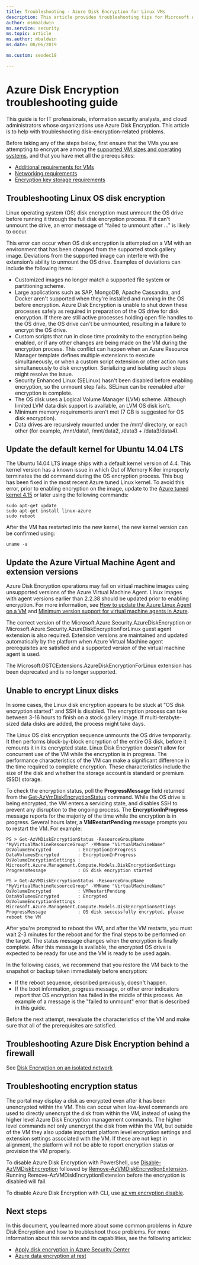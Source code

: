```yaml
---
title: Troubleshooting - Azure Disk Encryption for Linux VMs
description: This article provides troubleshooting tips for Microsoft Azure Disk Encryption for Linux VMs.
author: msmbaldwin
ms.service: security
ms.topic: article
ms.author: mbaldwin
ms.date: 08/06/2019

ms.custom: seodec18

---
```

# Azure Disk Encryption troubleshooting guide

This guide is for IT professionals, information security analysts, and cloud administrators whose organizations use Azure Disk Encryption. This article is to help with troubleshooting disk-encryption-related problems.

Before taking any of the steps below, first ensure that the VMs you are attempting to encrypt are among the [supported VM sizes and operating systems](disk-encryption-overview.md#supported-vms-and-operating-systems), and that you have met all the prerequisites:

- [Additional requirements for VMs](disk-encryption-overview.md#supported-vms-and-operating-systems)
- [Networking requirements](disk-encryption-overview.md#networking-requirements)
- [Encryption key storage requirements](disk-encryption-overview.md#encryption-key-storage-requirements)

 

## Troubleshooting Linux OS disk encryption

Linux operating system (OS) disk encryption must unmount the OS drive before running it through the full disk encryption process. If it can't unmount the drive, an error message of "failed to unmount after …" is likely to occur.

This error can occur when OS disk encryption is attempted on a VM with an environment that has been changed from the supported stock gallery image. Deviations from the supported image can interfere with the extension’s ability to unmount the OS drive. Examples of deviations can include the following items:
- Customized images no longer match a supported file system or partitioning scheme.
- Large applications such as SAP, MongoDB, Apache Cassandra, and Docker aren't supported when they're installed and running in the OS before encryption. Azure Disk Encryption is unable to shut down these processes safely as required in preparation of the OS drive for disk encryption. If there are still active processes holding open file handles to the OS drive, the OS drive can't be unmounted, resulting in a failure to encrypt the OS drive. 
- Custom scripts that run in close time proximity to the encryption being enabled, or if any other changes are being made on the VM during the encryption process. This conflict can happen when an Azure Resource Manager template defines multiple extensions to execute simultaneously, or when a custom script extension or other action runs simultaneously to disk encryption. Serializing and isolating such steps might resolve the issue.
- Security Enhanced Linux (SELinux) hasn't been disabled before enabling encryption, so the unmount step fails. SELinux can be reenabled after encryption is complete.
- The OS disk uses a Logical Volume Manager (LVM) scheme. Although limited LVM data disk support is available, an LVM OS disk isn't.
- Minimum memory requirements aren't met (7 GB is suggested for OS disk encryption).
- Data drives are recursively mounted under the /mnt/ directory, or each other (for example, /mnt/data1, /mnt/data2, /data3 + /data3/data4).

## Update the default kernel for Ubuntu 14.04 LTS

The Ubuntu 14.04 LTS image ships with a default kernel version of 4.4. This kernel version has a known issue in which Out of Memory Killer improperly terminates the dd command during the OS encryption process. This bug has been fixed in the most recent Azure tuned Linux kernel. To avoid this error, prior to enabling encryption on the image, update to the [Azure tuned kernel 4.15](https://packages.ubuntu.com/trusty/linux-azure) or later using the following commands:

```
sudo apt-get update
sudo apt-get install linux-azure
sudo reboot
```

After the VM has restarted into the new kernel, the new kernel version can be confirmed using:

```
uname -a
```

## Update the Azure Virtual Machine Agent and extension versions

Azure Disk Encryption operations may fail on virtual machine images using unsupported versions of the Azure Virtual Machine Agent. Linux images with agent versions earlier than 2.2.38 should be updated prior to enabling encryption. For more information, see [How to update the Azure Linux Agent on a VM](../extensions/update-linux-agent.md) and [Minimum version support for virtual machine agents in Azure](https://support.microsoft.com/en-us/help/4049215/extensions-and-virtual-machine-agent-minimum-version-support).

The correct version of the Microsoft.Azure.Security.AzureDiskEncryption or Microsoft.Azure.Security.AzureDiskEncryptionForLinux guest agent extension is also required. Extension versions are maintained and updated automatically by the platform when Azure Virtual Machine agent prerequisites are satisfied and a supported version of the virtual machine agent is used.

The Microsoft.OSTCExtensions.AzureDiskEncryptionForLinux extension has been deprecated and is no longer supported.  

## Unable to encrypt Linux disks

In some cases, the Linux disk encryption appears to be stuck at "OS disk encryption started" and SSH is disabled. The encryption process can take between 3-16 hours to finish on a stock gallery image. If multi-terabyte-sized data disks are added, the process might take days.

The Linux OS disk encryption sequence unmounts the OS drive temporarily. It then performs block-by-block encryption of the entire OS disk, before it remounts it in its encrypted state. Linux Disk Encryption doesn't allow for concurrent use of the VM while the encryption is in progress. The performance characteristics of the VM can make a significant difference in the time required to complete encryption. These characteristics include the size of the disk and whether the storage account is standard or premium (SSD) storage.

To check the encryption status, poll the **ProgressMessage** field returned from the [Get-AzVmDiskEncryptionStatus](/powershell/module/az.compute/get-azvmdiskencryptionstatus) command. While the OS drive is being encrypted, the VM enters a servicing state, and disables SSH to prevent any disruption to the ongoing process. The **EncryptionInProgress** message reports for the majority of the time while the encryption is in progress. Several hours later, a **VMRestartPending** message prompts you to restart the VM. For example:


```azurepowershell
PS > Get-AzVMDiskEncryptionStatus -ResourceGroupName "MyVirtualMachineResourceGroup" -VMName "VirtualMachineName"
OsVolumeEncrypted          : EncryptionInProgress
DataVolumesEncrypted       : EncryptionInProgress
OsVolumeEncryptionSettings : Microsoft.Azure.Management.Compute.Models.DiskEncryptionSettings
ProgressMessage            : OS disk encryption started

PS > Get-AzVMDiskEncryptionStatus -ResourceGroupName "MyVirtualMachineResourceGroup" -VMName "VirtualMachineName"
OsVolumeEncrypted          : VMRestartPending
DataVolumesEncrypted       : Encrypted
OsVolumeEncryptionSettings : Microsoft.Azure.Management.Compute.Models.DiskEncryptionSettings
ProgressMessage            : OS disk successfully encrypted, please reboot the VM
```

After you're prompted to reboot the VM, and after the VM restarts, you must wait 2-3 minutes for the reboot and for the final steps to be performed on the target. The status message changes when the encryption is finally complete. After this message is available, the encrypted OS drive is expected to be ready for use and the VM is ready to be used again.

In the following cases, we recommend that you restore the VM back to the snapshot or backup taken immediately before encryption:
   - If the reboot sequence, described previously, doesn't happen.
   - If the boot information, progress message, or other error indicators report that OS encryption has failed in the middle of this process. An example of a message is the "failed to unmount" error that is described in this guide.

Before the next attempt, reevaluate the characteristics of the VM and make sure that all of the prerequisites are satisfied.

## Troubleshooting Azure Disk Encryption behind a firewall

See [Disk Encryption on an isolated network](disk-encryption-network-isolation.md)

## Troubleshooting encryption status 

The portal may display a disk as encrypted even after it has been unencrypted within the VM.  This can occur when low-level commands are used to directly unencrypt the disk from within the VM, instead of using the higher level Azure Disk Encryption management commands.  The higher level commands not only unencrypt the disk from within the VM, but outside of the VM they also update important platform level encryption settings and extension settings associated with the VM.  If these are not kept in alignment, the platform will not be able to report encryption status or provision the VM properly.   

To disable Azure Disk Encryption with PowerShell, use [Disable-AzVMDiskEncryption](/powershell/module/az.compute/disable-azvmdiskencryption) followed by [Remove-AzVMDiskEncryptionExtension](/powershell/module/az.compute/remove-azvmdiskencryptionextension). Running Remove-AzVMDiskEncryptionExtension before the encryption is disabled will fail.

To disable Azure Disk Encryption with CLI, use [az vm encryption disable](/cli/azure/vm/encryption). 

## Next steps

In this document, you learned more about some common problems in Azure Disk Encryption and how to troubleshoot those problems. For more information about this service and its capabilities, see the following articles:

- [Apply disk encryption in Azure Security Center](../../security-center/security-center-apply-disk-encryption.md)
- [Azure data encryption at rest](../../security/fundamentals/encryption-atrest.md)

